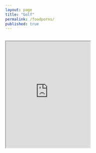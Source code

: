 ```yaml
---
layout: page
title: "Golf"
permalink: /foodporns/
published: true
---
```

<br>
<iframe src="https://drive.google.com/file/d/1kNGsBPEqjRF-tSp_m8dmhONUkQVw8CLP/preview" width="270" height="340" allow="autoplay"></iframe>
